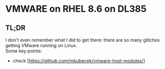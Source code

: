 # VMWARE on RHEL 8.6 on DL385

## TL;DR
I don't even remember what I did to get there: there are so many glitches getting VMware running on Linux.  
Some key points:  
* check [https://github.com/mkubecek/vmware-host-modules/] 
